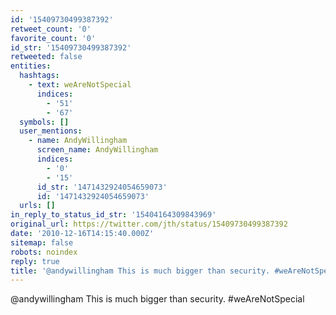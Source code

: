 ```yaml
---
id: '15409730499387392'
retweet_count: '0'
favorite_count: '0'
id_str: '15409730499387392'
retweeted: false
entities:
  hashtags:
    - text: weAreNotSpecial
      indices:
        - '51'
        - '67'
  symbols: []
  user_mentions:
    - name: AndyWillingham
      screen_name: AndyWillingham
      indices:
        - '0'
        - '15'
      id_str: '1471432924054659073'
      id: '1471432924054659073'
  urls: []
in_reply_to_status_id_str: '15404164309843969'
original_url: https://twitter.com/jth/status/15409730499387392
date: '2010-12-16T14:15:40.000Z'
sitemap: false
robots: noindex
reply: true
title: '@andywillingham This is much bigger than security. #weAreNotSpecial'
---
```


@andywillingham This is much bigger than security. #weAreNotSpecial